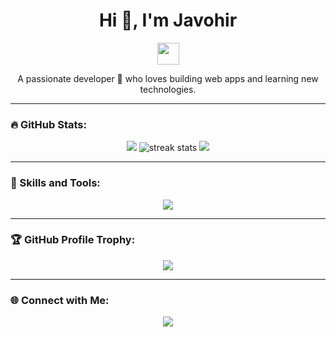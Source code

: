 <h1 align="center">Hi 👋, I'm Javohir</h1>
<p align="center">
  <img src="https://media.giphy.com/media/hvRJCLFzcasrR4ia7z/giphy.gif" width="35px">
</p>

<p align="center">
  A passionate developer 🚀 who loves building web apps and learning new technologies.  
</p>

---

### 🔥 GitHub Stats:
<p align="center">
  <img src="https://github-readme-stats.vercel.app/api?username=Javohir11011&show_icons=true&theme=tokyonight" />
  <img src="https://streak-stats.demolab.com?user=Javohir11011&theme=tokyonight" alt="streak stats" />
  <img src="https://github-readme-stats.vercel.app/api/top-langs/?username=Javohir11011&layout=compact&theme=tokyonight" />
</p>

---

### 🚀 Skills and Tools:
<p align="center">
  <img src="https://skillicons.dev/icons?i=html,css,javascript,react,nodejs,express,mongodb,python,git" />
</p>

---

### 🏆 GitHub Profile Trophy:
<p align="center">
  <img src="https://github-profile-trophy.vercel.app/?username=Javohir11011&theme=tokyonight" />
</p>

---

### 🌐 Connect with Me:
<p align="center">
  <a href="https://t.me/nodejsdew" target="_blank">
    <img src="https://img.shields.io/badge/Telegram-2CA5E0?style=for-the-badge&logo=telegram&logoColor=white" />
  </a>
</p>
